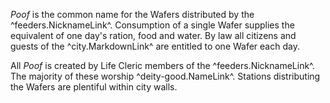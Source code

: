 *Poof* is the common name for the Wafers distributed by the ^feeders.NicknameLink^. Consumption of a single Wafer supplies the equivalent of one day's ration, food and water. By law all citizens and guests of the ^city.MarkdownLink^ are entitled to one Wafer each day.

All *Poof* is created by Life Cleric members of the ^feeders.NicknameLink^. The majority of these worship ^deity-good.NameLink^. Stations distributing the Wafers are plentiful within city walls.